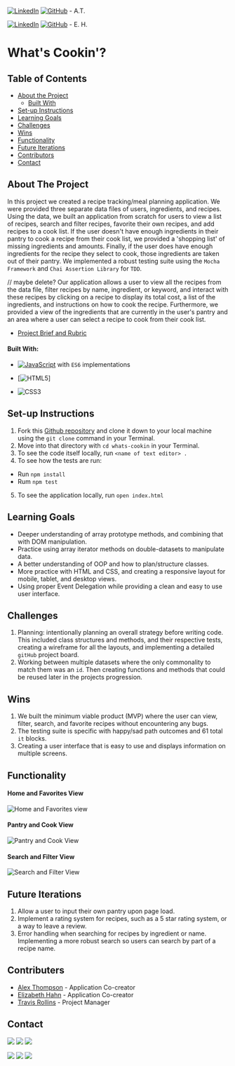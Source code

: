 [![LinkedIn](https://img.shields.io/badge/-LinkedIn-black.svg?style=flat-square&logo=linkedin&colorB=555)](https://www.linkedin.com/in/alex-thompson-309070a2/ ) [![GitHub](https://img.shields.io/badge/GitHub-black.svg?&style=flat-square&logo=github&logoColor=white)](https://github.com/alexthompson207) - A.T.

[![LinkedIn](https://img.shields.io/badge/-LinkedIn-black.svg?style=flat-square&logo=linkedin&colorB=555)](https://www.linkedin.com/in/elizabeth-s-hahn/) [![GitHub](https://img.shields.io/badge/GitHub-black.svg?&style=flat-square&logo=github&logoColor=white)](https://github.com/elizhahn) - E. H.




<p align="center">
  <a href="https://github.com/alexthompson207/whats-cookin">
    <!-- <img src="images/logo.png" alt="Logo" width="80" height="80"> -->
  </a>

  <h1 align="left">What's Cookin'?</h1>



## Table of Contents

- [About the Project](#about-the-project)
  - [Built With](#built-with)
- [Set-up Instructions](#set-up-instructions)
- [Learning Goals](#learning-goals)
- [Challenges](#challenges)
- [Wins](#wins)
- [Functionality](#functionality)
- [Future Iterations](#future-iterations)
- [Contributors](#contributors)
- [Contact](#contact)

## About The Project

In this project we created a recipe tracking/meal planning application. We were provided three separate data files of users, ingredients, and recipes. Using the data, we built an application from scratch for users to view a list of recipes, search and filter recipes, favorite their own recipes, and add recipes to a cook list. If the user doesn't have enough ingredients in their pantry to cook a recipe from their cook list, we provided a 'shopping list' of missing ingredients and amounts. Finally, if the user does have enough ingredients for the recipe they select to cook, those ingredients are taken out of their pantry. We implemented a robust testing suite using the `Mocha Framework` and `Chai Assertion Library` for `TDD`.

// maybe delete? Our application allows a user to view all the recipes from the data file, filter recipes by name, ingredient, or keyword, and interact with these recipes by clicking on a recipe to display its total cost, a list of the ingredients, and instructions on how to cook the recipe. Furthermore, we provided a view of the ingredients that are currently in the user's pantry and an area where a user can select a recipe to cook from their cook list. 

- [Project Brief and Rubric](https://frontend.turing.io/projects/whats-cookin.html)

  

#### Built With:

- [![JavaScript](https://img.shields.io/badge/-JavaScript-black?style=flat-square&logo=javascript)](https://www.javascript.com/) with `ES6` implementations

- [![HTML5](https://img.shields.io/badge/-HTML5-black?style=flat-square&logo=html5&logoColor=white)]

- ![CSS3](https://img.shields.io/badge/-CSS3-black?style=flat-square&logo=css3)

  

## Set-up Instructions

1. Fork this [Github repository](https://github.com/alexthompson207/whats-cookin) and clone it down to your local machine using the `git clone` command in your Terminal.
2. Move into that directory with `cd whats-cookin` in your Terminal.
3. To see the code itself locally, run `<name of text editor> .`
4. To see how the tests are run:
  - Run `npm install`
  - Rum `npm test`
5. To see the application locally, run `open index.html` 



## Learning Goals
- Deeper understanding of array prototype methods, and combining that with DOM manipulation.
- Practice using array iterator methods on double-datasets to manipulate data.
- A better understanding of OOP and how to plan/structure classes.
- More practice with HTML and CSS, and creating a responsive layout for mobile, tablet, and desktop views.
- Using proper Event Delegation while providing a clean and easy to use user interface. 



## Challenges

1. Planning: intentionally planning an overall strategy before writing code. This included class structures and methods, and their respective tests, creating a wireframe for all the layouts, and implementing a detailed `gitHub` project board.
2. Working between multiple datasets where the only commonality to match them was an `id`. Then creating functions and methods that could be reused later in the projects progression. 




## Wins

1. We built the minimum viable product (MVP) where the user can view, filter, search, and favorite recipes without encountering any bugs.
2. The testing suite is specific with happy/sad path outcomes and 61 total `it` blocks.
3. Creating a user interface that is easy to use and displays information on multiple screens.


## Functionality

#### Home and Favorites View
![Home and Favorites view](https://media.giphy.com/media/67eOsnDMA2vhXbdBM0/giphy.gif)

#### Pantry and Cook View
![Pantry and Cook View](https://media.giphy.com/media/sTtMez9JeFZ4gfm9vb/giphy.gif)

#### Search and Filter View
![Search and Filter View](https://media.giphy.com/media/basvGg5oYpMPd5qCN2/giphy.gif)



## Future Iterations

1. Allow a user to input their own pantry upon page load.
2. Implement a rating system for recipes, such as a 5 star rating system, or a way to leave a review.
3. Error handling when searching for recipes by ingredient or name. Implementing a more robust search so users can search by part of a recipe name.



## Contributers

* [Alex Thompson](https://github.com/alexthompson207) - Application Co-creator
* [Elizabeth Hahn](https://github.com/elizhahn) - Application Co-creator
* [Travis Rollins](https://github.com/Kalikoze) - Project Manager

## Contact

[<img src="https://img.shields.io/badge/LinkedIn-alex--thompson-informational?style=for-the-badge&labelColor=black&logo=linkedin&logoColor=0077b5&&color=0077b5"/>][linkedin]
[<img src="https://img.shields.io/badge/Gmail-ahthomps1@gmail.com-informational?style=for-the-badge&labelColor=black&logoColor=d14836&logo=microsoft&color=d14836"/>][gmail]
[<img src="https://img.shields.io/badge/Github-AlexThompson207-informational?style=for-the-badge&labelColor=black&logo=github&color=7d88e6"/>][github]

[<img src="https://img.shields.io/badge/LinkedIn-elizabeth--hahn-informational?style=for-the-badge&labelColor=black&logo=linkedin&logoColor=0077b5&&color=0077b5"/>][linkedin2]
[<img src="https://img.shields.io/badge/Gmail-elizshahn@gmail.com-informational?style=for-the-badge&labelColor=black&logoColor=d14836&logo=microsoft&color=d14836"/>][gmail2]
[<img src="https://img.shields.io/badge/Github-elizhahn-informational?style=for-the-badge&labelColor=black&logo=github&color=7d88e6"/>][github2]



<!-- Personal Definitions  -->

[linkedin]: https://www.linkedin.com/in/alex-thompson-309070a2/
[Gmail]: mailto:ahthomps1@gmail.com
[github]: https://github.com/alexthompson207
[linkedin2]: https://www.linkedin.com/in/elizabeth-s-hahn/
[Gmail2]: mailto:elizshahn@gmail.com
[github2]: https://github.com/elizhahn
